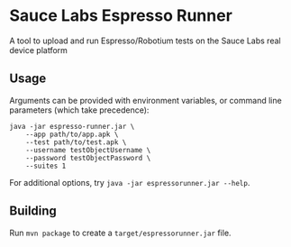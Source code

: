 # Sauce Labs Espresso Runner

A tool to upload and run Espresso/Robotium tests on the Sauce Labs real device platform

## Usage

Arguments can be provided with environment variables, or command line parameters (which take precedence):

```
java -jar espresso-runner.jar \
    --app path/to/app.apk \
    --test path/to/test.apk \
    --username testObjectUsername \
    --password testObjectPassword \
    --suites 1
```

For additional options, try `java -jar espressorunner.jar --help`.

## Building

Run `mvn package` to create a `target/espressorunner.jar` file.
